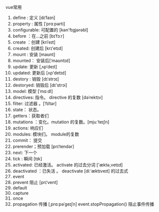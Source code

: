 vue常用 

1. define  :  定义  [dɪˈfaɪn] 
2.  property : 属性 [ˈprɑːpərti] 
3. configurable: 可配置的  [kən'fɪgjərəbl] 
4. before ：在...之前  [bɪˈfɔːr] 
5. create ：创建  [kriˈeɪt] 
6. created: 创建后  [krɪ'etɪd] 
7. mount : 安装 [maʊnt] 
8.  mounted： 安装后[ˈmaʊntɪd] 
9. update: 更新  [ˌʌpˈdeɪt] 
10.  updated: 更新后 [ʌp'detɪd] 
11.  destory : 销毁 [dɪˈstrɔɪ] 
12.  destoryed: 销毁后 [dɪ'strɔi] 
13.  model: 模型 [ˈmɑːdl] 
14.  directives: 指令。 directive 的复数  [dəˈrektɪv] 
15.  filter: 过滤器 。[ˈfɪltər] 
16. state： 状态。 
17. getters：获取者们
18. mutations ：变化。mutation 的复数。[mjuːˈteɪʃn] 
19.  actions: 响应们 
20. modules: 模块们。 module的复数 
21.  commit： 提交 
22. prerender；预加载 [prɪˈtendər]
23. next: 下一个 
24. tick : 瞬间 [tɪk] 
25. activated: 已经激活。 activate 的过去分词 ['æktə,vetɪd] 
26.  deactivated ：已失活 。 deactivate [diːˈæktɪveɪt]  的过去式 
27. event 
28.  prevent 阻止 [prɪˈvent] 
29. default 
30. capture 
31. once 
32.  propagation 传播 [ˌprɑːpəˈɡeɪʃn]   event.stopPropagation() 阻止事件传播 